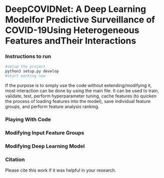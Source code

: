 # DeepCOVIDNet: A Deep Learning Modelfor Predictive Surveillance of COVID-19Using Heterogeneous Features andTheir Interactions

### Instructions to run

```bash
#setup the project
python3 setup.py develop
#start working now
```
If the purpose is to simply use the code without extending/modifying it, most interaction can be done by using the main file. It can be used to train, validate, test, perform hyperparameter tuning, cache features (to quicken the process of loading features into the model), save individual feature groups, and perform feature analysis ranking.

### Playing With Code

### Modifying Input Feature Groups

### Modifying Deep Learning Model

### Citation

Please cite this work if it was helpful in your research.
